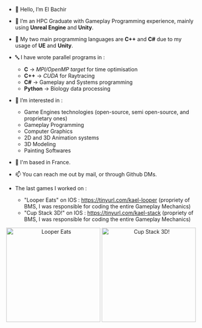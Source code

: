 - 👋 Hello, I’m El Bachir
- 🌱 I’m an HPC Graduate with Gameplay Programming experience, mainly using **Unreal Engine** and **Unity**.
- 🎏 My two main programming languages are **C++** and **C#** due to my usage of **UE** and **Unity**.
- 🔤 I have wrote parallel programs in :
  * **C** -> *MPI/OpenMP target* for time optimisation
  * **C++** -> *CUDA* for Raytracing
  * **C#** -> Gameplay and Systems programming
  * **Python** -> Biology data processing
  
- 👀 I’m interested in :
  * Game Engines technologies (open-source, semi open-source, and proprietary ones)
  * Gameplay Programming
  * Computer Graphics
  * 2D and 3D Animation systems
  * 3D Modeling
  * Painting Softwares
  
- :round_pushpin:  I'm based in France.
- 📫 You can reach me out by mail, or through Github DMs.

- The last games I worked on :
  *  "Looper Eats" on IOS : https://tinyurl.com/kael-looper (propriety of BMS, I was responsible for coding the entire Gameplay Mechanics)
  *  "Cup Stack 3D!" on IOS : https://tinyurl.com/kael-stack  (propriety of BMS, I was responsible for coding the entire Gameplay Mechanics)

<div align="center">
  <img src="https://github.com/kaelyavel/kaelyavel/assets/57868366/a9cbb7e5-2ce3-4f4a-b28a-5e65c59b7e9c" alt="Looper Eats" width="250" />
  <img src="https://github.com/kaelyavel/kaelyavel/assets/57868366/fe926da5-b2f6-4321-b5cc-ce9302f540dd" alt="Cup Stack 3D!" width="250" />
 
 </div>


<!---
kaelyavel/kaelyavel is a ✨ special ✨ repository because its `README.md` (this file) appears on your GitHub profile.
You can click the Preview link to take a look at your changes.
--->
